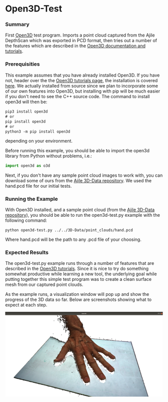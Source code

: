# Open3D-Test

### Summary
First [Open3D](http://www.open3d.org) test program. Imports a point cloud captured from the Ajile DepthScan which was exported in PCD format, then tries out a number of the features which are described in the [Open3D documentation and tutorials](http://www.open3d.org/docs/release/tutorial/Basic/index.html).

### Prerequisities
This example assumes that you have already installed Open3D. If you have not, header over the the [Open3D tutorials page](http://www.open3d.org/docs/release/tutorial/Basic/index.html), the installation is covered [here](http://www.open3d.org/docs/release/tutorial/Basic/python_interface.html#Install-open3d-Python-package). We actually installed from source since we plan to incorporate some of our own features into Open3D, but installing with pip will be much easier if you don't need to see the C++ source code. The command to install open3d will then be:

```
pip3 install open3d
# or
pip install open3d
# or
python3 -m pip install open3d
```
depending on your environment.

Before running this example, you should be able to import the open3d library from Python without problems, i.e.:
```python
import open3d as o3d
```
Next, if you don't have any sample point cloud images to work with, you can download some of ours from the [Ajile 3D-Data repository](https://github.com/Ajile3D/3D-Data). We used the hand.pcd file for our initial tests.

### Running the Example
With Open3D installed, and a sample point cloud (from the [Ajile 3D-Data repository](https://github.com/Ajile3D/3D-Data)), you should be able to run the open3d-test.py example with the following command:

```
python open3d-test.py ../../3D-Data/point_clouds/hand.pcd
```
Where hand.pcd will be the path to any .pcd file of your choosing.

### Expected Results

The open3d-test.py example runs through a number of features that are described in the [Open3D tutorials](http://www.open3d.org/docs/release/tutorial/Basic/index.html). Since it is nice to try do something somewhat productive while learning a new tool, the underlying goal while putting together this simple test program was to create a clean surface mesh from our captured point clouds.

As the example runs, a visualization window will pop up and show the progress of the 3D data so far. Below are screenshots showing what to expect at each step.

![PCD Opened](images/pcd_open.png)



